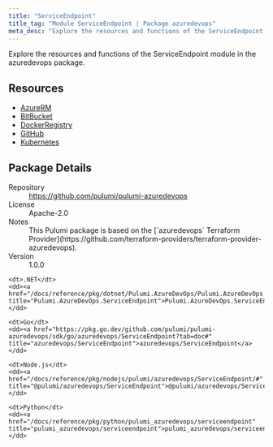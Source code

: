 ```yaml
---
title: "ServiceEndpoint"
title_tag: "Module ServiceEndpoint | Package azuredevops"
meta_desc: "Explore the resources and functions of the ServiceEndpoint module in the azuredevops package."
---
```


<!-- WARNING: this file was generated by Pulumi Docs Generator. -->
<!-- Do not edit by hand unless you're certain you know what you are doing! -->

Explore the resources and functions of the ServiceEndpoint module in the azuredevops package.

<h2 id="resources">Resources</h2>
<ul class="api">
    <li><a href="azurerm" title="AzureRM"><span class="symbol resource"></span>AzureRM</a></li>
    <li><a href="bitbucket" title="BitBucket"><span class="symbol resource"></span>BitBucket</a></li>
    <li><a href="dockerregistry" title="DockerRegistry"><span class="symbol resource"></span>DockerRegistry</a></li>
    <li><a href="github" title="GitHub"><span class="symbol resource"></span>GitHub</a></li>
    <li><a href="kubernetes" title="Kubernetes"><span class="symbol resource"></span>Kubernetes</a></li>
</ul>

<h2 id="package-details">Package Details</h2>
<dl class="package-details">
	<dt>Repository</dt>
	<dd><a href="https://github.com/pulumi/pulumi-azuredevops">https://github.com/pulumi/pulumi-azuredevops</a></dd>
	<dt>License</dt>
	<dd>Apache-2.0</dd>
	<dt>Notes</dt>
	<dd>This Pulumi package is based on the [`azuredevops` Terraform Provider](https://github.com/terraform-providers/terraform-provider-azuredevops).</dd>
	<dt>Version</dt>
	<dd>1.0.0</dd>
</dl>



<dl class="tabular">

    <dt>.NET</dt>
    <dd><a href="/docs/reference/pkg/dotnet/Pulumi.AzureDevOps/Pulumi.AzureDevOps.ServiceEndpoint.html" title="Pulumi.AzureDevOps.ServiceEndpoint">Pulumi.AzureDevOps.ServiceEndpoint</a></dd>

    <dt>Go</dt>
    <dd><a href="https://pkg.go.dev/github.com/pulumi/pulumi-azuredevops/sdk/go/azuredevops/ServiceEndpoint?tab=doc#" title="azuredevops/ServiceEndpoint">azuredevops/ServiceEndpoint</a></dd>

    <dt>Node.js</dt>
    <dd><a href="/docs/reference/pkg/nodejs/pulumi/azuredevops/ServiceEndpoint/#" title="@pulumi/azuredevops/ServiceEndpoint">@pulumi/azuredevops/ServiceEndpoint</a></dd>

    <dt>Python</dt>
    <dd><a href="/docs/reference/pkg/python/pulumi_azuredevops/serviceendpoint" title="pulumi_azuredevops/serviceendpoint">pulumi_azuredevops/serviceendpoint</a></dd>

</dl>


